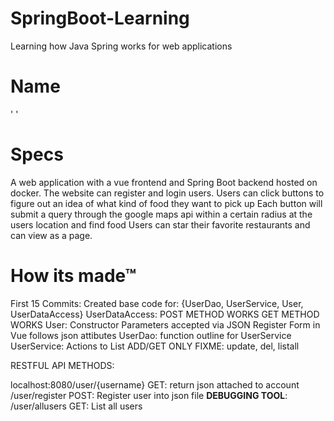 # SpringBoot-Learning
Learning how Java Spring works for web applications
# Name
'           '
# Specs
A web application with a vue frontend and Spring Boot backend hosted on docker.
The website can register and login users.
Users can click buttons to figure out an idea of what kind of food they want to pick up
Each button will submit a query through the google maps api within a certain radius at the users location and find food
Users can star their favorite restaurants and can view as a page.
# How its made™

First 15 Commits:
    Created base code for:
        {UserDao, UserService,
         User, UserDataAccess}
    UserDataAccess:
        POST METHOD WORKS
        GET METHOD WORKS
    User:
       Constructor Parameters accepted via JSON
       Register Form in Vue follows json attibutes
    UserDao:
        function outline for UserService
    UserService:
        Actions to List<User>
        ADD/GET ONLY
        FIXME: update, del, listall


RESTFUL API METHODS:

localhost:8080/user/{username} GET: return json attached to account
              /user/register POST: Register user into json file
**DEBUGGING TOOL**:              /user/allusers GET: List all users 

